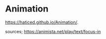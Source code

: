 # Animation
https://haticed.github.io/Animation/.

sources; https://animista.net/play/text/focus-in

